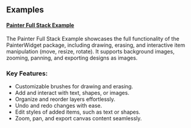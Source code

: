 ## Examples

#### [Painter Full Stack Example](https://github.com/CanArslanDev/simple_painter/tree/main/example/fullstack_example) 
The Painter Full Stack Example showcases the full functionality of the PainterWidget package, including drawing, erasing, and interactive item manipulation (move, resize, rotate). It supports background images, zooming, panning, and exporting designs as images.

### Key Features:  
- Customizable brushes for drawing and erasing.  
- Add and interact with text, shapes, or images.  
- Organize and reorder layers effortlessly.  
- Undo and redo changes with ease.  
- Edit styles of added items, such as text or shapes.  
- Zoom, pan, and export canvas content seamlessly.  
